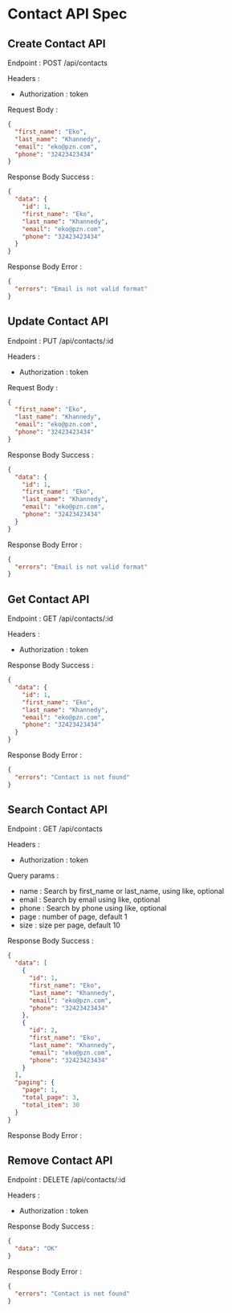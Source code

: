 # Contact API Spec

## Create Contact API

Endpoint : POST /api/contacts

Headers :

- Authorization : token

Request Body :

```json
{
  "first_name": "Eko",
  "last_name": "Khannedy",
  "email": "eko@pzn.com",
  "phone": "32423423434"
}
```

Response Body Success :

```json
{
  "data": {
    "id": 1,
    "first_name": "Eko",
    "last_name": "Khannedy",
    "email": "eko@pzn.com",
    "phone": "32423423434"
  }
}
```

Response Body Error :

```json
{
  "errors": "Email is not valid format"
}
```

## Update Contact API

Endpoint : PUT /api/contacts/:id

Headers :

- Authorization : token

Request Body :

```json
{
  "first_name": "Eko",
  "last_name": "Khannedy",
  "email": "eko@pzn.com",
  "phone": "32423423434"
}
```

Response Body Success :

```json
{
  "data": {
    "id": 1,
    "first_name": "Eko",
    "last_name": "Khannedy",
    "email": "eko@pzn.com",
    "phone": "32423423434"
  }
}
```

Response Body Error :

```json
{
  "errors": "Email is not valid format"
}
```

## Get Contact API

Endpoint : GET /api/contacts/:id

Headers :

- Authorization : token

Response Body Success :

```json
{
  "data": {
    "id": 1,
    "first_name": "Eko",
    "last_name": "Khannedy",
    "email": "eko@pzn.com",
    "phone": "32423423434"
  }
}
```

Response Body Error :

```json
{
  "errors": "Contact is not found"
}
```

## Search Contact API

Endpoint : GET /api/contacts

Headers :

- Authorization : token

Query params :

- name : Search by first_name or last_name, using like, optional
- email : Search by email using like, optional
- phone : Search by phone using like, optional
- page : number of page, default 1
- size : size per page, default 10

Response Body Success :

```json
{
  "data": [
    {
      "id": 1,
      "first_name": "Eko",
      "last_name": "Khannedy",
      "email": "eko@pzn.com",
      "phone": "32423423434"
    },
    {
      "id": 2,
      "first_name": "Eko",
      "last_name": "Khannedy",
      "email": "eko@pzn.com",
      "phone": "32423423434"
    }
  ],
  "paging": {
    "page": 1,
    "total_page": 3,
    "total_item": 30
  }
}
```

Response Body Error :

## Remove Contact API

Endpoint : DELETE /api/contacts/:id

Headers :

- Authorization : token

Response Body Success :

```json
{
  "data": "OK"
}
```

Response Body Error :

```json
{
  "errors": "Contact is not found"
}
```